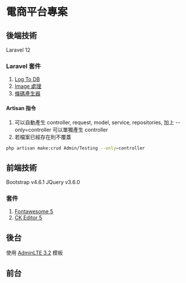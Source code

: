 # 電商平台專案
## 後端技術
Laravel 12
### Laravel 套件
1. [Log To DB](https://github.com/danielme85/laravel-log-to-db)
2. [Image 處理](https://spatie.be/docs/image/v3/introduction)
3. [條碼產生器](https://github.com/milon/barcode)

#### Artisan 指令
1. 可以自動產生 controller, request, model, service, repositories, 加上 --only=controller 可以單獨產生 controller
2. 若檔案已經存在則不覆蓋
```bash
php artisan make:crud Admin/Testing --only=controller
```

## 前端技術
Bootstrap v4.6.1
JQuery v3.6.0
### 套件
1. [Fontawesome 5](https://fontawesome.com/v5/search?ic=free)
2. [CK Editor 5](https://ckeditor.com/docs/ckeditor5/latest/index.html)

## 後台
使用 [AdminLTE 3.2](https://adminlte.io/docs/3.2/) 模板

## 前台